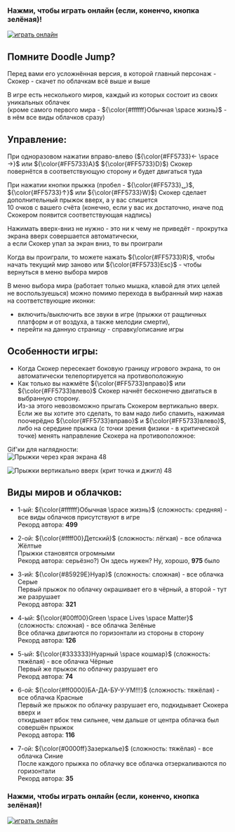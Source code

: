 ### Нажми, чтобы играть онлайн (если, коненчо, кнопка зелёная)!
[![играть онлайн](https://img.shields.io/website?style=plastic&url=https%3A%2F%2Fauzmit.github.io%2FHexlet-Practice_31-group%2F)](https://auzmit.github.io/My_Prig-skok/)

## Помните Doodle Jump?
Перед вами его усложнённая версия, в которой главный персонаж -\
Скокер - скачет по облачкам всё выше и выше

В игре есть несколького миров, каждый из которых состоит из своих уникальных облачек\
(кроме самого первого мира - ${\color{#ffffff}Обычная \space жизнь}$ - в нём все виды облачков сразу)

## Управление:
При одноразовом нажатии вправо-влево (${\color{#FF5733}← \space →}$ или ${\color{#FF5733}A}$ ${\color{#FF5733}D}$) Скокер повернётся в соответствующую сторону и будет двигаться туда

При нажатии кнопки прыжка (пробел - ${\color{#FF5733}␣}$, ${\color{#FF5733}↑}$ или ${\color{#FF5733}W}$) Скокер сделает дополнительный прыжок вверх, а у вас спишется\
10 очков с вашего счёта (конечно, если у вас их достаточно, иначе под Скокером появится соответствующая надпись)

Нажимать вверх-вниз не нужно - это ни к чему не приведёт - прокрутка экрана вверх совершается автоматически,\
а если Скокер упал за экран вниз, то вы проиграли

Когда вы проиграли, то можете нажать ${\color{#FF5733}R}$, чтобы начать текущий мир заново или ${\color{#FF5733}Esc}$ - чтобы вернуться в меню выбора миров

В меню выбора мира (работает только мышка, клавой для этих целей не воспользуешься) можно помимо перехода в выбранный мир нажав на соответствующие иконки:
- включить/выключить все звуки в игре (прыжки от ращличных платформ и от воздуха, а также мелодии смерти),
- перейти на данную страницу - справку/описание игры

## Особенности игры:
- Когда Скокер пересекает боковую границу игрового экрана, то он автоматически телепортируется на противоположную
- Как только вы нажмёте ${\color{#FF5733}вправо}$ или ${\color{#FF5733}влево}$ Скокер начнёт бесконечно двигаться в выбранную сторону.\
   Из-за этого невозвоможно прыгать Скокером вертикально вверх.\
   Если же вы хотите это сделать, то вам надо либо спамить, нажимая поочерёдно ${\color{#FF5733}вправо}$ и ${\color{#FF5733}влево}$,\
   либо на середине прыжка (с точки зрения физики - в критической точке) менять направление Скокера на противоположное:
   
Gif'ки для наглядности:\
![Прыжки через края экрана 48](https://github.com/user-attachments/assets/025f07e8-6c49-43f2-aa4f-1e7e70c44164)

![Прыжки вертикально вверх (крит  точка и джигл) 48](https://github.com/user-attachments/assets/0b5554c8-b1ad-4892-b087-78e512e86844)

## Виды миров и облачков:

- 1-ый: ${\color{#ffffff}Обычная \space жизнь}$ (сложность: средняя) - все виды облачков присутствуют в игре\
Рекорд автора: **499**

- 2-ой: ${\color{#ffff00}Детский}$ (сложность: лёгкая) - все облачка Жёлтые\
Прыжки становятся огромными\
Рекорд автора: серьёзно?) Он здесь нужен? Ну, хорошо, **975** было

- 3-ий: ${\color{#85929E}Нуар}$ (сложность: сложная) - все облачка Серые\
Первый прыжок по облачку окрашивает его в чёрный, а второй - тут же разрушает\
Рекорд автора: **321**

- 4-ый: ${\color{#00ff00}Green \space Lives \space Matter}$ (сложность: сложная) - все облачка Зелёные\
Все облачка двигаются по горизонтали из стороны в сторону\
Рекорд автора: **126**

- 5-ый: ${\color{#333333}Нуарный \space кошмар}$ (сложность: тяжёлая) - все облачка Чёрные\
Первый же прыжок по облачку разрушает его\
Рекорд автора: **74**

- 6-ой: ${\color{#ff0000}БА-ДА-БУ-У-УМ!!!}$ (сложность: тяжёлая) - все облачка Красные\
Первый же прыжок по облачку разрушает его, подкидывает Скокера вверх и\
откидывает вбок тем сильнее, чем дальше от центра облачка был совершён прыжок\
Рекорд автора: **116**

- 7-ой: ${\color{#0000ff}Зазеркалье}$ (сложность: тяжёлая) - все облачка Синие\
После каждого прыжка по облачку все облачка отзеркаливаются по горизонтали\
Рекорд автора: **35**

### Нажми, чтобы играть онлайн (если, коненчо, кнопка зелёная)!
[![играть онлайн](https://img.shields.io/website?style=plastic&url=https%3A%2F%2Fauzmit.github.io%2FHexlet-Practice_31-group%2F)](https://auzmit.github.io/My_Prig-skok/)
